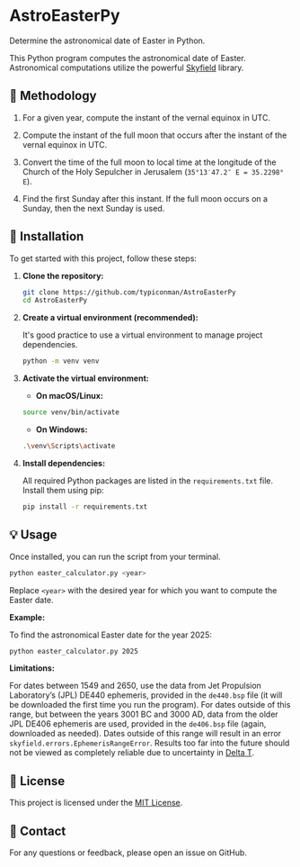 # AstroEasterPy

Determine the astronomical date of Easter in Python.

This Python program computes the astronomical date of Easter. Astronomical computations utilize the powerful [Skyfield](https://rhodesmill.org/skyfield/) library.

## 🌟 Methodology

1. For a given year, compute the instant of the vernal equinox in UTC.

2. Compute the instant of the full moon that occurs after the instant of the vernal equinox in UTC.

3. Convert the time of the full moon to local time at the longitude of the Church of the Holy Sepulcher in Jerusalem (`35°13′47.2″ E = 35.2298° E`).

4. Find the first Sunday after this instant. If the full moon occurs on a Sunday, then the next Sunday is used.

## 🚀 Installation

To get started with this project, follow these steps:

1. **Clone the repository:**

   ```bash
   git clone https://github.com/typiconman/AstroEasterPy
   cd AstroEasterPy
   ```

2. **Create a virtual environment (recommended):**

   It's good practice to use a virtual environment to manage project dependencies.

   ```bash
   python -m venv venv
   ```

3. **Activate the virtual environment:**

    * **On macOS/Linux:**

    ```bash
    source venv/bin/activate
    ```

    * **On Windows:**

    ```bash
    .\venv\Scripts\activate
    ```

4.  **Install dependencies:**

    All required Python packages are listed in the `requirements.txt` file. Install them using pip:
    
    ```bash
    pip install -r requirements.txt
    ```

## 💡 Usage

Once installed, you can run the script from your terminal.

```bash
python easter_calculator.py <year>
```

Replace `<year>` with the desired year for which you want to compute the Easter date.

**Example:**

To find the astronomical Easter date for the year 2025:

```bash
python easter_calculator.py 2025
```

**Limitations:**

For dates between 1549 and 2650, use the data from Jet Propulsion Laboratory’s (JPL) DE440 ephemeris, provided in the `de440.bsp` file (it will be downloaded the first time you run the program). For dates outside of this range, but between the years 3001 BC and 3000 AD, data from the older JPL DE406 ephemeris are used, provided in the `de406.bsp` file (again, downloaded as needed). Dates outside of this range will result in an error `skyfield.errors.EphemerisRangeError`. Results too far into the future should not be viewed as completely reliable due to uncertainty in [Delta T](https://eclipse.gsfc.nasa.gov/SEcat5/deltatpoly.html).

## 📄 License

This project is licensed under the [MIT License](LICENSE).

## 📧 Contact

For any questions or feedback, please open an issue on GitHub.
